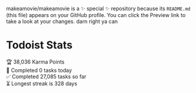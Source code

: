 makeamovie/makeamovie is a ✨ special ✨ repository because its `README.md` (this file) appears on your GitHub profile.
You can click the Preview link to take a look at your changes. darn right ya can

# Todoist Stats

<!-- TODO-IST:START -->
🏆  38,036 Karma Points           
🌸  Completed 0 tasks today           
✅  Completed 27,085 tasks so far           
⏳  Longest streak is 328 days
<!-- TODO-IST:END -->